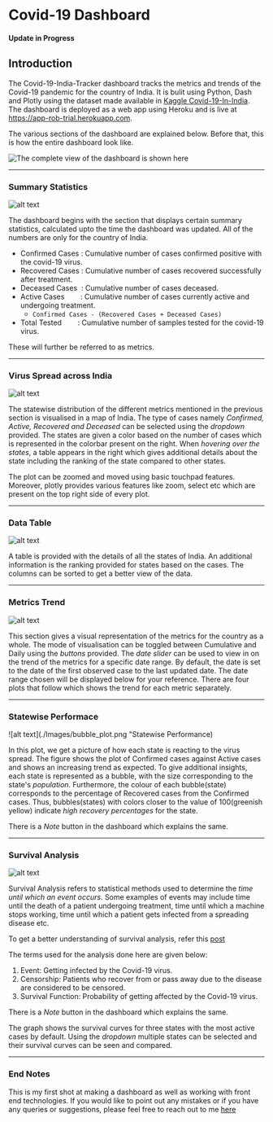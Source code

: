 # Covid-19 Dashboard
#### Update in Progress
## Introduction

The Covid-19-India-Tracker dashboard tracks the metrics and trends of the Covid-19 pandemic for the country of India. It is bulit using Python, Dash and Plotly using the dataset made available in [Kaggle Covid-19-In-India](https://www.kaggle.com/sudalairajkumar/covid19-in-india "Covid-19-In-India"). The dashboard is deployed as a web app using Heroku and is live at https://app-rob-trial.herokuapp.com.

The various sections of the dashboard are explained below. Before that, this is how the entire dashboard look like.

![The complete view of the dashboard is shown here](./Images/full_dashboard.png "Full Dashboard")



***



### Summary Statistics

![alt text](./Images/summary_statistics.png "Summary Statistics")

The dashboard begins with the section that displays certain summary statistics, calculated upto the time the dashboard was updated. All of the numbers are only for the country of India.

* Confirmed Cases :  Cumulative number of cases confirmed positive with the covid-19 virus.
* Recovered Cases :  Cumulative number of cases recovered successfully after treatment.
* Deceased Cases&nbsp; :  Cumulative number of cases deceased.
* Active Cases&nbsp; &nbsp; &nbsp; &nbsp; : Cumulative number of cases currently active and undergoing treatment.<br>
  * `Confirmed Cases - (Recovered Cases + Deceased Cases)`
* Total Tested&nbsp; &nbsp; &nbsp; &nbsp; : Cumulative number of samples tested for the covid-19 virus.

These will further be referred to as metrics.

***

### Virus Spread across India

![alt text](./Images/India_map.png "Virus Spread across India")

The statewise distribution of the different metrics mentioned in the previous section is visualised in a map of India. The type of cases namely _Confirmed, Active, Recovered and Deceased_ can be selected using the _dropdown_ provided. The states are given a color based on the number of cases which is represented in the colorbar present on the right. When _hovering over the states_, a table appears in the right which gives additional details about the state including the ranking of the state compared to other states.

The plot can be zoomed and moved using basic touchpad features. Moreover, plotly provides various features like zoom, select etc which are present on the top right side of every plot.

***

### Data Table

![alt text](./Images/data_table.png "Data Table")

A table is provided with the details of all the states of India. An additional information is the ranking provided for states based on the cases. The columns can be sorted to get a better view of the data.

***

### Metrics Trend 

![alt text](./Images/daily_metrics.png "Metrics Trend")

This section gives a visual representation of the metrics for the country as a whole. The mode of visualisation can be toggled between Cumulative and Daily using the _buttons_ provided. The _date slider_ can be used to view in on the trend of the metrics for a specific date range. By default, the date is set to the date of the first observed case to the last updated date. The date range chosen will be displayed below for your reference. There are four plots that follow which shows the trend for each metric separately.

***

### Statewise Performace 

![alt text](./Images/bubble_plot.png "Statewise Performance)

In this plot, we get a picture of how each state is reacting to the virus spread. The figure shows the plot of Confirmed cases against Active cases and shows an increasing trend as expected. To give additional insights, each state is represented as a bubble, with the size corresponding to the state's _population_. Furthermore, the colour of each bubble(state) corresponds to the percentage of Recovered cases from the Confirmed cases. Thus, bubbles(states) with colors closer to the value of 100(greenish yellow) indicate _high recovery percentages_ for the state.  

There is a _Note_ button in the dashboard which explains the same.

***

### Survival Analysis

![alt text](./Images/survival_analysis.png "Survival Analysis")

Survival Analysis refers to statistical methods used to determine the _time until which an event occurs_. Some examples of events may include time until the death of a patient undergoing treatment, time until which a machine stops working, time until which a patient gets infected from a spreading disease etc.  

To get a better understanding of survival analysis, refer this [post](https://medium.com/analytics-vidhya/survival-analysis-an-introduction-87a94c98061 "Survival Analysis")

The terms used for the analysis done here are given below:  

1. Event: Getting infected by the Covid-19 virus.  
2. Censorship: Patients who recover from or pass away due to the disease are considered to be censored.  
3. Survival Function: Probability of getting affected by the Covid-19 virus.  

There is a _Note_ button in the dashboard which explains the same.

The graph shows the survival curves for three states with the most active cases by default. Using the _dropdown_ multiple states can be selected and their survival curves can be seen and compared.

***

### End Notes

This is my first shot at making a dashboard as well as working with front end technologies. If you would like to point out any mistakes or if you have any queries or suggestions, please feel free to reach out to me [here](https://www.linkedin.com/in/robnix16pd30 "Linkedin")
